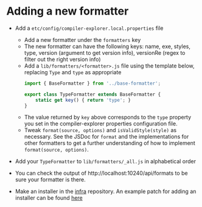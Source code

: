 # Adding a new formatter

* Add a `etc/config/compiler-explorer.local.properties` file
  - Add a new formatter under the `formatters` key
  - The new formatter can have the following keys: name, exe, styles, type,
     version (argument to get version info), versionRe (regex to filter out the right version info)
  - Add a `lib/formatters/<formatter>.js` file using the template below, replacing `Type` and `type` as
     appropriate
    ```js
    import { BaseFormatter } from '../base-formatter';

    export class TypeFormatter extends BaseFormatter {
        static get key() { return 'type'; }
    }
    ```
  - The value returned by `key` above corresponds to the `type` property you set in the compiler-explorer properties
     configuration file.
  - Tweak `format(source, options)` and `isValidStyle(style)` as necessary. See the JSDoc for `format` and the
     implementations for other formatters to get a further understanding of how to implement `format(source, options)`.
* Add your `TypeFormatter` to `lib/formatters/_all.js` in alphabetical order

* You can check the output of http://localhost:10240/api/formats to be sure your formatter is there.

* Make an installer in the [infra](https://github.com/compiler-explorer/infra) repository. An example patch for adding
  an installer can be found [here](https://github.com/compiler-explorer/infra/pull/560)
